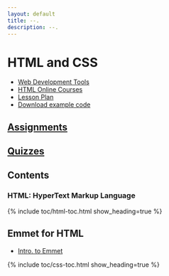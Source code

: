 ```yaml
---
layout: default
title: --.
description: --.
---
```


# HTML and CSS


- [Web Development Tools](../tools/web-dev-tools.md)
- [HTML Online Courses](html-courses.md)
- [Lesson Plan](html-lesson-plan.md)
- [Download example code](https://github.com/yasirbhutta/html-css3-examples)

## [Assignments](assignments/index.md)
## [Quizzes](quizzes/index.md)

## Contents

### HTML: HyperText Markup Language

{% include toc/html-toc.html show_heading=true %}

## Emmet for HTML

- [Intro. to Emmet](https://docs.google.com/presentation/d/1eFoopFlJL_8EqV2W1-F2gFvGdMTFNkfJUBCdmDPCfkI/export?format=pdf)


{% include toc/css-toc.html show_heading=true %}

 
